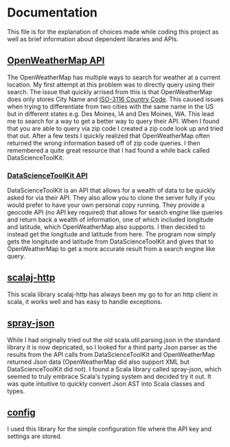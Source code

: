 # Documentation
This file is for the explanation of choices made while coding this project as well as brief information about dependent libraries and APIs.
 
## [OpenWeatherMap API](https://openweathermap.org/current)
The  OpenWeatherMap has multiple ways to search for weather at a current location. My first attempt at this problem was to directly query using their search. The issue that quickly arrised from this is that OpenWeatherMap does only stores City Name and [ISO-3116 Country Code](https://www.iso.org/iso-3166-country-codes.html). This caused issues when trying to differentiate from two cities with the same name in the US but in different states e.g. Des Moines, IA and Des Moines, WA. This lead me to search for a way to get a better way to query their API. When I found that you are able to query via zip code I created a zip code look up and tried that out. After a few tests I quickly realized that OpenWeatherMap often returned the wrong information based off of zip code queries. I then remembered a quite great resource that I had found a while back called DataScienceToolKit.

### [DataScienceToolKit API](http://www.datasciencetoolkit.org)
 DataScienceToolKit is an API that allows for a wealth of data to be quickly asked for via their API. They also allow you to clone the server fully if you would prefer to have your own personal copy running. They provide a geocode API (no API key required) that allows for search engine like queries and return back a wealth of information, one of which included longitude and latitude, which OpenWeatherMap also supports. I then decided to instead get the longitude and latitude from here. The program now simply gets the longitude and latitude from DataScienceToolKit and gives that to OpenWeatherMap to get a more accurate result from a search engine like query.
 
## [scalaj-http](https://index.scala-lang.org/scalaj/scalaj-http/scalaj-http/2.4.1?target=_2.12)
This scala library scalaj-http has always been my go to for an http client in scala, it works well and has easy to handle exceptions. 

## [spray-json](https://github.com/spray/spray-json)
While I had originally tried out the old scala.util.parsing.json in the standard library it is now depricated, so I looked for a third party Json parser as the results from the API calls from DataScienceToolKit and OpenWeatherMap returned Json data (OpenWeatherMap did also support XML but DataScienceToolKit did not). I found a Scala library called spray-json, which seemed to truly embrace Scala's typing system and decided try it out. It was quite intuitive to quickly convert Json AST into Scala classes and types. 

## [config](https://github.com/lightbend/config)
I used this library for the simple configuration file where the API key and settings are stored.

